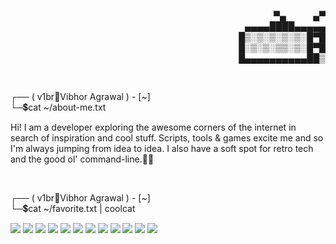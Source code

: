 <div align="right">
    <p>
        <span>&nbsp;&nbsp;&nbsp;&nbsp;&nbsp;&nbsp;&nbsp;&nbsp;▀▄&nbsp;&nbsp;&nbsp;&nbsp;&nbsp;&nbsp;&nbsp;&nbsp;&nbsp;&nbsp;&nbsp;▄▀</span><br/>
        &nbsp;<span>▄▄▄▄████▄▄▄▄▄</span><br/>
        <span>█▒░▒░▒░▒░▒░█▀█</span><br/>
        <span>█░▒░▒░▒▒░▒░█▀█</span><br/>
        <span>█▄▄▄▄▄▄▄▄▄▄██▒</span><br/>
    </p>
</div><br/>
<div align="left">
    <p>
        <span>┌── ( v1br🔸Vibhor Agrawal ) - [~]</span><br/>
        <span>└─💲cat ~/about-me.txt</span><br/>
    </p>
    <p>
        Hi! I am a developer exploring the awesome corners of the internet in search of inspiration and cool stuff. Scripts, tools & games excite me and so I'm always jumping from idea to idea. I also have a soft spot for retro tech and the good ol' command-line.✌🏼
    </p><br />
    <p>
        <span>┌── ( v1br🔸Vibhor Agrawal ) - [~]</span><br/>
        <span>└─💲cat ~/favorite.txt | coolcat</span><br/>
    </p>
    <p>
        <img src="https://img.shields.io/badge/c++-292929?logo=cplusplus&logoColor=8e4ae0">
        <img src="https://img.shields.io/badge/python-292929?logo=python">
        <img src="https://img.shields.io/badge/typescript-292929?logo=typescript">
        <img src="https://img.shields.io/badge/javascript-292929?logo=javascript">
        <img src="https://img.shields.io/badge/node-292929?logo=nodedotjs">
        <img src="https://img.shields.io/badge/react-292929?logo=react">
        <img src="https://img.shields.io/badge/tailwind-292929?logo=tailwindcss">
        <img src="https://img.shields.io/badge/express-292929?logo=express">
        <img src="https://img.shields.io/badge/postgresql-292929?logo=postgresql">
        <img src="https://img.shields.io/badge/bash-292929?logo=gnubash">
        <img src="https://img.shields.io/badge/bun-292929?logo=bun">
        <img src="https://img.shields.io/badge/git-292929?logo=git">
    </p><br />
</div>